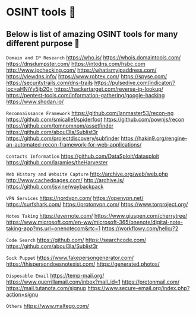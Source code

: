 # OSINT tools :ghost:

## Below is list of amazing OSINT tools for many different purpose 👀 

`Domain and IP Research`
https://who.is/
https://whois.domaintools.com/
https://dnsdumpster.com/
https://intodns.com/hsbc.com
http://www.ipchecking.com/
https://whatismyipaddress.com/
https://viewdns.info/
https://www.robtex.com/
https://spyse.com/
https://securitytrails.com/dns-trails
https://pulsedive.com/indicator/?ioc=aHNiYy5jb20=
https://hackertarget.com/reverse-ip-lookup/
https://pentest-tools.com/information-gathering/google-hacking
https://www.shodan.io/

`Reconnaissance Framework`
https://github.com/lanmaster53/recon-ng
https://github.com/smicallef/spiderfoot
https://github.com/pownjs/recon
https://github.com/tomnomnom/assetfinder
https://github.com/aboul3la/Sublist3r
https://github.com/projectdiscovery/subfinder
https://hakin9.org/rengine-an-automated-recon-framework-for-web-applications/

`Contacts Information`
https://github.com/DataSploit/datasploit
https://github.com/laramies/theHarvester

`Web History and Website Capture`
http://archive.org/web/web.php
http://www.cachedpages.com/
http://archive.is/
https://github.com/jsvine/waybackpack

`VPN Services`
https://nordvpn.com/
https://openvpn.net/
https://surfshark.com/
https://protonvpn.com/
https://www.torproject.org/

`Notes Taking`
https://evernote.com/
https://www.giuspen.com/cherrytree/
https://www.microsoft.com/en-ww/microsoft-365/onenote/digital-note-taking-app?ms.url=onenotecom&rtc=1
https://workflowy.com/hello/?2

`Code Search`
https://github.com/
https://searchcode.com/
https://github.com/aboul3la/Sublist3r

`Sock Puppet`
https://www.fakepersongenerator.com/
https://thispersondoesnotexist.com/
https://generated.photos/

`Disposable Email`
https://temp-mail.org/
https://www.guerrillamail.com/inbox?mail_id=1
https://protonmail.com/
https://mail.tutanota.com/signup
https://www.secure-email.org/index.php?action=signu

`Others`
https://www.maltego.com/
